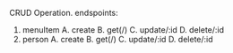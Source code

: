 CRUD Operation.
endspoints:
1. menuItem
   A. create
   B. get(/)
   C. update/:id
   D. delete/:id
2. person
   A. create
   B. get(/)
   C. update/:id
   D. delete/:id
 
